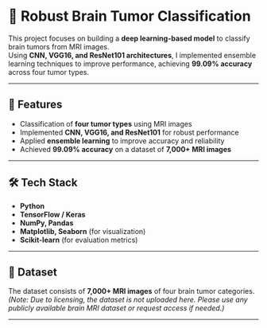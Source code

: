 # 🧠 Robust Brain Tumor Classification  

This project focuses on building a **deep learning-based model** to classify brain tumors from MRI images.  
Using **CNN, VGG16, and ResNet101 architectures**, I implemented ensemble learning techniques to improve performance, achieving **99.09% accuracy** across four tumor types.  

---

## 🚀 Features  
- Classification of **four tumor types** using MRI images  
- Implemented **CNN, VGG16, and ResNet101** for robust performance  
- Applied **ensemble learning** to improve accuracy and reliability  
- Achieved **99.09% accuracy** on a dataset of **7,000+ MRI images**  

---

## 🛠️ Tech Stack  
- **Python**  
- **TensorFlow / Keras**  
- **NumPy, Pandas**  
- **Matplotlib, Seaborn** (for visualization)  
- **Scikit-learn** (for evaluation metrics)  

---

## 📂 Dataset  
The dataset consists of **7,000+ MRI images** of four brain tumor categories.  
*(Note: Due to licensing, the dataset is not uploaded here. Please use any publicly available brain MRI dataset or request access if needed.)*  

---


